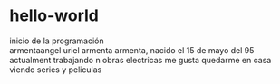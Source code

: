 # hello-world
inicio de la programación  
armentaangel uriel armenta armenta, nacido el 15 de mayo del 95
actualment trabajando n obras electricas 
me gusta quedarme en casa viendo series y peliculas 
